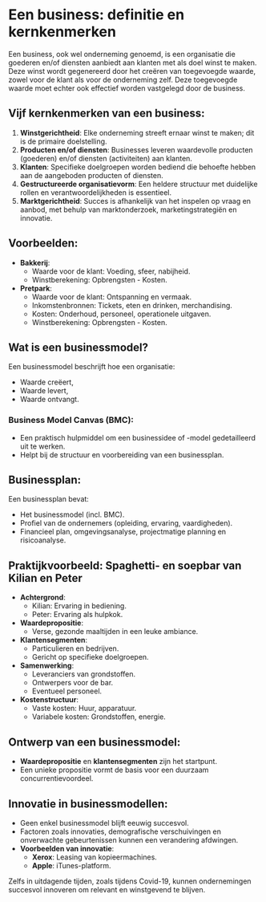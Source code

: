 
# Een business: definitie en kernkenmerken

Een business, ook wel onderneming genoemd, is een organisatie die goederen en/of diensten aanbiedt aan klanten met als doel winst te maken. Deze winst wordt gegenereerd door het creëren van toegevoegde waarde, zowel voor de klant als voor de onderneming zelf. Deze toegevoegde waarde moet echter ook effectief worden vastgelegd door de business.

## Vijf kernkenmerken van een business:
1. **Winstgerichtheid**: Elke onderneming streeft ernaar winst te maken; dit is de primaire doelstelling.
2. **Producten en/of diensten**: Businesses leveren waardevolle producten (goederen) en/of diensten (activiteiten) aan klanten.
3. **Klanten**: Specifieke doelgroepen worden bediend die behoefte hebben aan de aangeboden producten of diensten.
4. **Gestructureerde organisatievorm**: Een heldere structuur met duidelijke rollen en verantwoordelijkheden is essentieel.
5. **Marktgerichtheid**: Succes is afhankelijk van het inspelen op vraag en aanbod, met behulp van marktonderzoek, marketingstrategiën en innovatie.

## Voorbeelden:
- **Bakkerij**:
  - Waarde voor de klant: Voeding, sfeer, nabijheid.
  - Winstberekening: Opbrengsten - Kosten.
- **Pretpark**:
  - Waarde voor de klant: Ontspanning en vermaak.
  - Inkomstenbronnen: Tickets, eten en drinken, merchandising.
  - Kosten: Onderhoud, personeel, operationele uitgaven.
  - Winstberekening: Opbrengsten - Kosten.

## Wat is een businessmodel?
Een businessmodel beschrijft hoe een organisatie:
- Waarde creëert,
- Waarde levert,
- Waarde ontvangt.

### Business Model Canvas (BMC):
- Een praktisch hulpmiddel om een businessidee of -model gedetailleerd uit te werken.
- Helpt bij de structuur en voorbereiding van een businessplan.

## Businessplan:
Een businessplan bevat:
- Het businessmodel (incl. BMC).
- Profiel van de ondernemers (opleiding, ervaring, vaardigheden).
- Financieel plan, omgevingsanalyse, projectmatige planning en risicoanalyse.

## Praktijkvoorbeeld: Spaghetti- en soepbar van Kilian en Peter
- **Achtergrond**:
  - Kilian: Ervaring in bediening.
  - Peter: Ervaring als hulpkok.
- **Waardepropositie**:
  - Verse, gezonde maaltijden in een leuke ambiance.
- **Klantensegmenten**:
  - Particulieren en bedrijven.
  - Gericht op specifieke doelgroepen.
- **Samenwerking**:
  - Leveranciers van grondstoffen.
  - Ontwerpers voor de bar.
  - Eventueel personeel.
- **Kostenstructuur**:
  - Vaste kosten: Huur, apparatuur.
  - Variabele kosten: Grondstoffen, energie.

## Ontwerp van een businessmodel:
- **Waardepropositie** en **klantensegmenten** zijn het startpunt.
- Een unieke propositie vormt de basis voor een duurzaam concurrentievoordeel.

## Innovatie in businessmodellen:
- Geen enkel businessmodel blijft eeuwig succesvol.
- Factoren zoals innovaties, demografische verschuivingen en onverwachte gebeurtenissen kunnen een verandering afdwingen.
- **Voorbeelden van innovatie**:
  - **Xerox**: Leasing van kopieermachines.
  - **Apple**: iTunes-platform.

Zelfs in uitdagende tijden, zoals tijdens Covid-19, kunnen ondernemingen succesvol innoveren om relevant en winstgevend te blijven.
